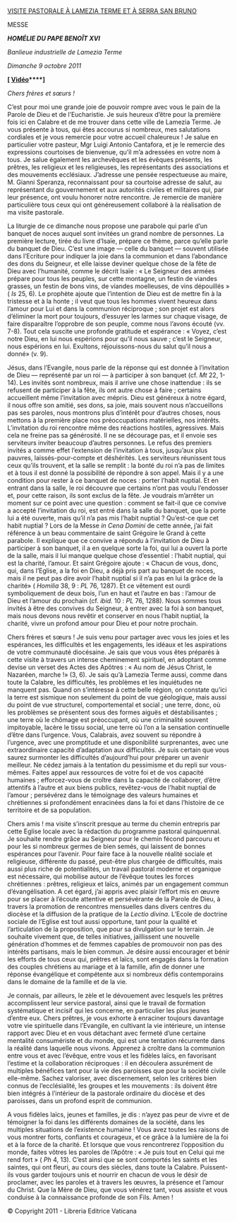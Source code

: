 [VISITE PASTORALE À LAMEZIA TERME ET À SERRA SAN BRUNO](/content/benedict-xvi/fr/travels/2011/index_lamezia-terme.html)

MESSE

***HOMÉLIE DU PAPE BENOÎT XVI***

*Banlieue industrielle de Lamezia Terme*

*Dimanche 9 octobre 2011*

**[ [Vidéo](http://player.rv.va/vaticanplayer.asp?language=it&tic=VA_94FU41U1)****]**

*Chers frères et sœurs !*

C’est pour moi une grande joie de pouvoir rompre avec vous le pain de la Parole de Dieu et de l’Eucharistie. Je suis heureux d’être pour la première fois ici en Calabre et de me trouver dans cette ville de Lamezia Terme. Je vous présente à tous, qui êtes accourus si nombreux, mes salutations cordiales et je vous remercie pour votre accueil chaleureux ! Je salue en particulier votre pasteur, Mgr Luigi Antonio Cantafora, et je le remercie des expressions courtoises de bienvenue, qu’il m’a adressées en votre nom à tous. Je salue également les archevêques et les évêques présents, les prêtres, les religieux et les religieuses, les représentants des associations et des mouvements ecclésiaux. J’adresse une pensée respectueuse au maire, M. Gianni Speranza, reconnaissant pour sa courtoise adresse de salut, au représentant du gouvernement et aux autorités civiles et militaires qui, par leur présence, ont voulu honorer notre rencontre. Je remercie de manière particulière tous ceux qui ont généreusement collaboré à la réalisation de ma visite pastorale.

La liturgie de ce dimanche nous propose une parabole qui parle d’un banquet de noces auquel sont invitées un grand nombre de personnes. La première lecture, tirée du livre d’Isaïe, prépare ce thème, parce qu’elle parle du banquet de Dieu. C’est une image — celle du banquet — souvent utilisée dans l’Ecriture pour indiquer la joie dans la communion et dans l’abondance des dons du Seigneur, et elle laisse deviner quelque chose de la fête de Dieu avec l’humanité, comme le décrit Isaïe : « Le Seigneur des armées prépare pour tous les peuples, sur cette montagne, un festin de viandes grasses, un festin de bons vins, de viandes moelleuses, de vins dépouillés » ( *Is* 25, 6). Le prophète ajoute que l’intention de Dieu est de mettre fin à la tristesse et à la honte ; il veut que tous les hommes vivent heureux dans l’amour pour Lui et dans la communion réciproque ; son projet est alors d’éliminer la mort pour toujours, d’essuyer les larmes sur chaque visage, de faire disparaître l’opprobre de son peuple, comme nous l’avons écouté (vv. 7-8). Tout cela suscite une profonde gratitude et espérance : « Voyez, c’est notre Dieu, en lui nous espérions pour qu’il nous sauve ; c’est le Seigneur, nous espérions en lui. Exultons, réjouissons-nous du salut qu’il nous a donné» (v. 9).

Jésus, dans l’Evangile, nous parle de la réponse qui est donnée à l’invitation de Dieu — représenté par un roi — à participer à son banquet (cf. *Mt* 22, 1-14). Les invités sont nombreux, mais il arrive une chose inattendue : ils se refusent de participer à la fête, ils ont autre chose à faire ; certains accueillent même l’invitation avec mépris. Dieu est généreux à notre égard, il nous offre son amitié, ses dons, sa joie, mais souvent nous n’accueillons pas ses paroles, nous montrons plus d’intérêt pour d’autres choses, nous mettons à la première place nos préoccupations matérielles, nos intérêts. L’invitation du roi rencontre même des réactions hostiles, agressives. Mais cela ne freine pas sa générosité. Il ne se décourage pas, et il envoie ses serviteurs inviter beaucoup d’autres personnes. Le refus des premiers invités a comme effet l’extension de l’invitation à tous, jusqu’aux plus pauvres, laissés-pour-compte et déshérités. Les serviteurs réunissent tous ceux qu’ils trouvent, et la salle se remplit : la bonté du roi n’a pas de limites et à tous il est donné la possibilité de répondre à son appel. Mais il y a une condition pour rester à ce banquet de noces : porter l’habit nuptial. Et en entrant dans la salle, le roi découvre que certains n’ont pas voulu l’endosser et, pour cette raison, ils sont exclus de la fête. Je voudrais m’arrêter un moment sur ce point avec une question : comment se fait-il que ce convive a accepté l’invitation du roi, est entré dans la salle du banquet, que la porte lui a été ouverte, mais qu’il n’a pas mis l’habit nuptial ? Qu’est-ce que cet habit nuptial ? Lors de la Messe *in Cena Domini* de cette année, j’ai fait référence à un beau commentaire de saint Grégoire le Grand à cette parabole. Il explique que ce convive a répondu à l’invitation de Dieu à participer à son banquet, il a en quelque sorte la foi, qui lui a ouvert la porte de la salle, mais il lui manque quelque chose d’essentiel : l’habit nuptial, qui est la charité, l’amour. Et saint Grégoire ajoute : « Chacun de vous, donc, qui, dans l’Eglise, a la foi en Dieu, a déjà pris part au banquet de noces, mais il ne peut pas dire avoir l’habit nuptial si il n’a pas en lui la grâce de la charité» ( *Homilia* 38, 9 : *PL* 76, 1287). Et ce vêtement est ourdi symboliquement de deux bois, l’un en haut et l’autre en bas : l’amour de Dieu et l’amour du prochain (cf. *ibid.* 10 : *PL* 76, 1288). Nous sommes tous invités à être des convives du Seigneur, à entrer avec la foi à son banquet, mais nous devons nous revêtir et conserver en nous l’habit nuptial, la charité, vivre un profond amour pour Dieu et pour notre prochain.

Chers frères et sœurs ! Je suis venu pour partager avec vous les joies et les espérances, les difficultés et les engagements, les idéaux et les aspirations de votre communauté diocésaine. Je sais que vous vous êtes préparés à cette visite à travers un intense cheminement spirituel, en adoptant comme devise un verset des Actes des Apôtres : « Au nom de Jésus Christ, le Nazaréen, marche !» (3, 6). Je sais qu’à Lamezia Terme aussi, comme dans toute la Calabre, les difficultés, les problèmes et les inquiétudes ne manquent pas. Quand on s’intéresse à cette belle région, on constate qu’ici la terre est sismique non seulement du point de vue géologique, mais aussi du point de vue structurel, comportemental et social ; une terre, donc, où les problèmes se présentent sous des formes aiguës et déstabilisantes ; une terre où le chômage est préoccupant, où une criminalité souvent impitoyable, lacère le tissu social, une terre où l’on a la sensation continuelle d’être dans l’urgence. Vous, Calabrais, avez souvent su répondre à l’urgence, avec une promptitude et une disponibilité surprenantes, avec une extraordinaire capacité d’adaptation aux difficultés. Je suis certain que vous saurez surmonter les difficultés d’aujourd’hui pour préparer un avenir meilleur. Ne cédez jamais à la tentation du pessimisme et du repli sur vous-mêmes. Faites appel aux ressources de votre foi et de vos capacité humaines ; efforcez-vous de croître dans la capacité de collaborer, d’être attentifs à l’autre et aux biens publics, revêtez-vous de l’habit nuptial de l’amour ; persévérez dans le témoignage des valeurs humaines et chrétiennes si profondément enracinées dans la foi et dans l’histoire de ce territoire et de sa population.

Chers amis ! ma visite s’inscrit presque au terme du chemin entrepris par cette Eglise locale avec la rédaction du programme pastoral quinquennal. Je souhaite rendre grâce au Seigneur pour le chemin fécond parcouru et pour les si nombreux germes de bien semés, qui laissent de bonnes espérances pour l’avenir. Pour faire face à la nouvelle réalité sociale et religieuse, différente du passé, peut-être plus chargée de difficultés, mais aussi plus riche de potentialités, un travail pastoral moderne et organique est nécessaire, qui mobilise autour de l’évêque toutes les forces chrétiennes : prêtres, religieux et laïcs, animés par un engagement commun d’évangélisation. A cet égard, j’ai appris avec plaisir l’effort mis en œuvre pour se placer à l’écoute attentive et persévérante de la Parole de Dieu, à travers la promotion de rencontres mensuelles dans divers centres du diocèse et la diffusion de la pratique de la *Lectio divina*. L’Ecole de doctrine sociale de l’Eglise est tout aussi opportune, tant pour la qualité et l’articulation de la proposition, que pour sa divulgation sur le terrain. Je souhaite vivement que, de telles initiatives, jaillissent une nouvelle génération d’hommes et de femmes capables de promouvoir non pas des intérêts partisans, mais le bien commun. Je désire aussi encourager et bénir les efforts de tous ceux qui, prêtres et laïcs, sont engagés dans la formation des couples chrétiens au mariage et à la famille, afin de donner une réponse évangélique et compétente aux si nombreux défis contemporains dans le domaine de la famille et de la vie.

Je connais, par ailleurs, le zèle et le dévouement avec lesquels les prêtres accomplissent leur service pastoral, ainsi que le travail de formation systématique et incisif qui les concerne, en particulier les plus jeunes d’entre eux. Chers prêtres, je vous exhorte à enraciner toujours davantage votre vie spirituelle dans l’Evangile, en cultivant la vie intérieure, un intense rapport avec Dieu et en vous détachant avec fermeté d’une certaine mentalité consumériste et du monde, qui est une tentation récurrente dans la réalité dans laquelle nous vivons. Apprenez à croître dans la communion entre vous et avec l’évêque, entre vous et les fidèles laïcs, en favorisant l’estime et la collaboration réciproques : il en découlera assurément de multiples bénéfices tant pour la vie des paroisses que pour la société civile elle-même. Sachez valoriser, avec discernement, selon les critères bien connus de l’ecclésialité, les groupes et les mouvements : ils doivent être bien intégrés à l’intérieur de la pastorale ordinaire du diocèse et des paroisses, dans un profond esprit de communion.

A vous fidèles laïcs, jeunes et familles, je dis : n’ayez pas peur de vivre et de témoigner la foi dans les différents domaines de la société, dans les multiples situations de l’existence humaine ! Vous avez toutes les raisons de vous montrer forts, confiants et courageux, et ce grâce à la lumière de la foi et à la force de la charité. Et lorsque que vous rencontrerez l’opposition du monde, faites vôtres les paroles de l’Apôtre : « Je puis tout en Celui qui me rend fort » ( *Ph* 4, 13). C’est ainsi que se sont comportés les saints et les saintes, qui ont fleuri, au cours des siècles, dans toute la Calabre. Puissent-ils vous garder toujours unis et nourrir en chacun de vous le désir de proclamer, avec les paroles et à travers les œuvres, la présence et l’amour du Christ. Que la Mère de Dieu, que vous vénérez tant, vous assiste et vous conduise à la connaissance profonde de son Fils. Amen !

© Copyright 2011 - Libreria Editrice Vaticana